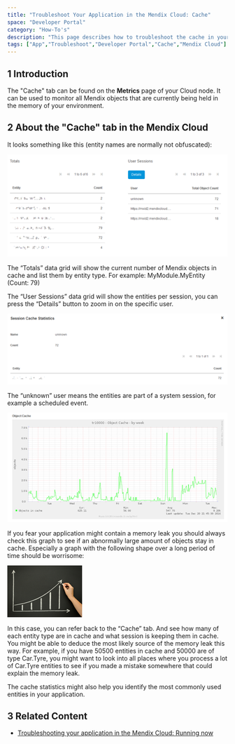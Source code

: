 ```yaml
---
title: "Troubleshoot Your Application in the Mendix Cloud: Cache"
space: "Developer Portal"
category: "How-To's"
description: "This page describes how to troubleshoot the cache in your node."
tags: ["App","Troubleshoot","Developer Portal","Cache","Mendix Cloud"]
---
```


## 1 Introduction

The "Cache" tab can be found on the **Metrics** page of your Cloud node. It can be used to monitor all Mendix objects that are currently being held in the memory of your environment.

## 2 About the "Cache" tab in the Mendix Cloud

It looks something like this (entity names are normally not obfuscated):

![](attachments/deploy/troubleshooting-mxcloud-cache/troubleshooting-mxcloud-cache-img1.png)

The “Totals” data grid will show the current number of Mendix objects in cache and list them by entity type. For example: MyModule.MyEntity (Count: 79)

The “User Sessions” data grid will show the entities per session, you can press the “Details” button to zoom in on the specific user.

![](attachments/deploy/troubleshooting-mxcloud-cache/troubleshooting-mxcloud-cache-img2.png)

The “unknown” user means the entities are part of a system session, for example a scheduled event.

![](attachments/deploy/troubleshooting-mxcloud-cache/troubleshooting-mxcloud-cache-img3.png)

If you fear your application might contain a memory leak you should always check this graph to see if an abnormally large amount of objects stay in cache. Especially a graph with the following shape over a long period of time should be worrisome:

![](attachments/deploy/troubleshooting-mxcloud-cache/troubleshooting-mxcloud-cache-img4.png)

In this case, you can refer back to the “Cache” tab. And see how many of each entity type are in cache and what session is keeping them in cache. You might be able to deduce the most likely source of the memory leak this way. For example, if you have 50500 entities in cache and 50000 are of type Car.Tyre, you might want to look into all places where you process a lot of Car.Tyre entities to see if you made a mistake somewhere that could explain the memory leak.

The cache statistics might also help you identify the most commonly used entities in your application.

## 3 Related Content

* [Troubleshooting your application in the Mendix Cloud: Running now](troubleshooting-mxcloud-runningnow)